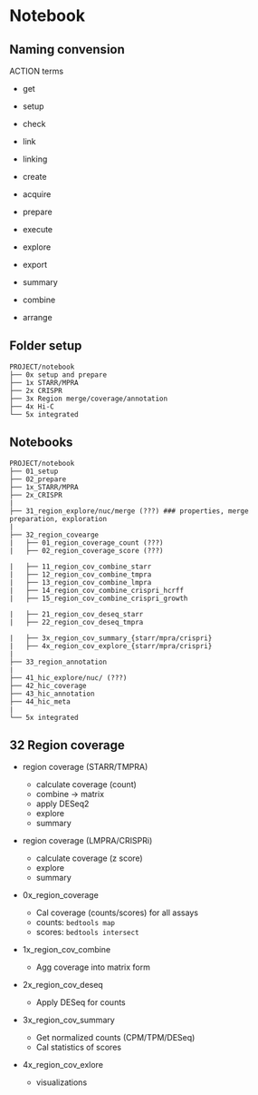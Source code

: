 # Notebook

## Naming convension

ACTION terms
- get
- setup
- check

- link
- linking

- create
- acquire
- prepare
- execute
- explore
- export
- summary
- combine
- arrange

## Folder setup

```
PROJECT/notebook
├── 0x setup and prepare
├── 1x STARR/MPRA
├── 2x CRISPR
├── 3x Region merge/coverage/annotation
├── 4x Hi-C
└── 5x integrated
```

## Notebooks

```
PROJECT/notebook
├── 01_setup
├── 02_prepare
├── 1x_STARR/MPRA
├── 2x_CRISPR
|
├── 31_region_explore/nuc/merge (???) ### properties, merge preparation, exploration
|
├── 32_region_covearge
|   ├── 01_region_coverage_count (???)
|   ├── 02_region_coverage_score (???)

|   ├── 11_region_cov_combine_starr
|   ├── 12_region_cov_combine_tmpra
|   ├── 13_region_cov_combine_lmpra
|   ├── 14_region_cov_combine_crispri_hcrff
|   ├── 15_region_cov_combine_crispri_growth

|   ├── 21_region_cov_deseq_starr
|   ├── 22_region_cov_deseq_tmpra

|   ├── 3x_region_cov_summary_{starr/mpra/crispri}
|   ├── 4x_region_cov_explore_{starr/mpra/crispri}
|
├── 33_region_annotation
|
├── 41_hic_explore/nuc/ (???)
├── 42_hic_coverage
├── 43_hic_annotation
├── 44_hic_meta
|
└── 5x integrated
```

## 32 Region coverage
- region coverage (STARR/TMPRA)
    - calculate coverage (count)
    - combine -> matrix
    - apply DESeq2
    - explore
    - summary
    
- region coverage (LMPRA/CRISPRi)
    - calculate coverage (z score)
    - explore
    - summary

- 0x_region_coverage
    - Cal coverage (counts/scores) for all assays
    - counts: `bedtools map`
    - scores: `bedtools intersect`

- 1x_region_cov_combine
    - Agg coverage into matrix form

- 2x_region_cov_deseq
    - Apply DESeq for counts

- 3x_region_cov_summary
    - Get normalized counts (CPM/TPM/DESeq)
    - Cal statistics of scores
    
- 4x_region_cov_exlore
    - visualizations 















